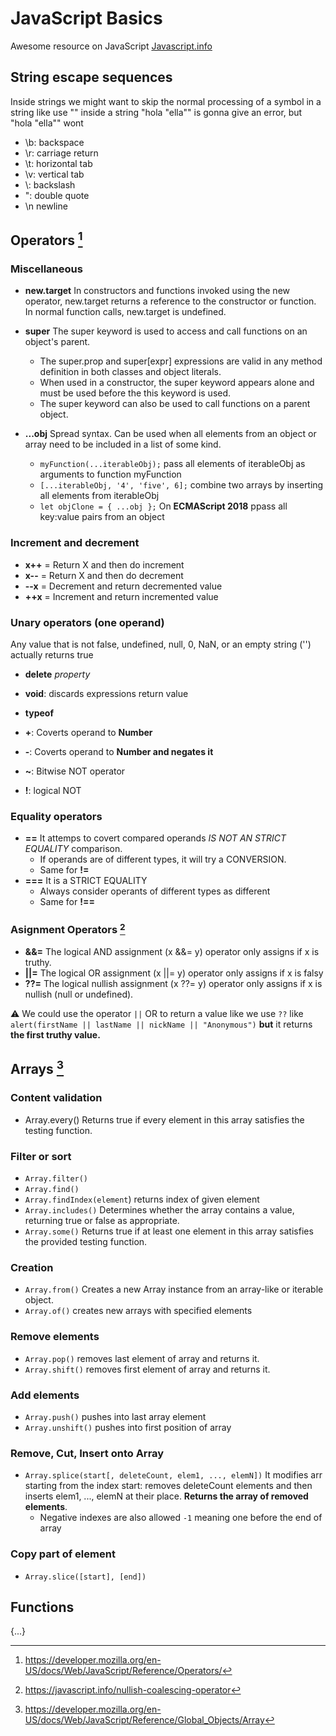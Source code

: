 # JavaScript Basics

Awesome resource on JavaScript [Javascript.info](https://javascript.info/coding-style)
## String escape sequences
Inside strings we might want to skip the normal processing of a symbol in a string like use "" inside a string "hola "ella"" is gonna give an error, but "hola \"ella\"" wont

- \b: backspace
- \r: carriage return
- \t: horizontal tab
- \v: vertical tab
- \\: backslash
- \": double quote
- \n	newline
## Operators [^1]
### Miscellaneous
- **new.target** In constructors and functions invoked using the new operator, new.target returns a reference to the constructor or function. In normal function calls, new.target is undefined.
- **super** The super keyword is used to access and call functions on an object's parent.
    - The super.prop and super[expr] expressions are valid in any method definition in both classes and object literals.
    - When used in a constructor, the super keyword appears alone and must be used before the this keyword is used. 
    - The super keyword can also be used to call functions on a parent object.
  
- **...obj** Spread syntax. Can be used when all elements from an object or array need to be included in a list of some kind. 
  - `myFunction(...iterableObj);`  pass all elements of iterableObj as arguments to function myFunction
  - `[...iterableObj, '4', 'five', 6];`  combine two arrays by inserting all elements from iterableObj
  - `let objClone = { ...obj };`
    On **ECMAScript 2018**
    ppass all key:value pairs from an object 
### Increment and decrement
- **x++** = Return X and then do increment 
- **x--** = Return X and then do decrement
- **--x** = Decrement and return decremented value
- **++x** = Increment and return incremented value

### Unary operators (one operand)
 Any value that is not false, undefined, null, 0, NaN, or an empty string ('') actually returns true
 
- **delete** _property_ 
- **void**: discards expressions return value
- **typeof**
- **+**: Coverts operand to **Number** 

- **-**: Coverts operand to **Number and negates it** 
- **~**: Bitwise NOT operator
- **!**: logical NOT

### Equality operators
- **==** It attemps to covert compared operands *IS NOT AN STRICT EQUALITY* comparison. 
  - If operands are of different types, it will try a CONVERSION.
  - Same for **!=**
- **===** It is a STRICT EQUALITY
  - Always consider operants of different types as different
  - Same for **!==**

### Asignment Operators [^3]
- **&&=** The logical AND assignment (x &&= y) operator only assigns if x is truthy.
- **||=** The logical OR assignment (x ||= y) operator only assigns if x is falsy
- **??=** The logical nullish assignment (x ??= y) operator only assigns if x is nullish (null or undefined).

:warning: We could use the operator `||` OR to return a value like we use `??` like `alert(firstName || lastName || nickName || "Anonymous")` **but** it returns **the first truthy value.**

## Arrays [^2]
### Content validation
- Array.every() Returns true if every element in this array satisfies the testing function.

### Filter or sort
- `Array.filter()`
- `Array.find()`
- `Array.findIndex(element`) returns index of given element
- `Array.includes()` Determines whether the array contains a value, returning true or false as appropriate.
- `Array.some()` Returns true if at least one element in this array satisfies the provided testing function.
### Creation
- `Array.from()` Creates a new Array instance from an array-like or iterable object.
- `Array.of()` creates new arrays with specified elements
### Remove elements
- `Array.pop()` removes last element of array and returns it.
- `Array.shift()` removes first element of array and returns it.
### Add elements
- `Array.push()` pushes into last array element
- `Array.unshift()` pushes into first position of array
### Remove, Cut, Insert onto Array
- `Array.splice(start[, deleteCount, elem1, ..., elemN])` It modifies arr starting from the index start: removes deleteCount elements and then inserts elem1, ..., elemN at their place. **Returns the array of removed elements**.
  - Negative indexes are also allowed `-1` meaning one before the end of array

### Copy part of element
- `Array.slice([start], [end])`
## Functions
{...}

[^1]: https://developer.mozilla.org/en-US/docs/Web/JavaScript/Reference/Operators/
[^2]: https://developer.mozilla.org/en-US/docs/Web/JavaScript/Reference/Global_Objects/Array
[^3]: https://javascript.info/nullish-coalescing-operator

